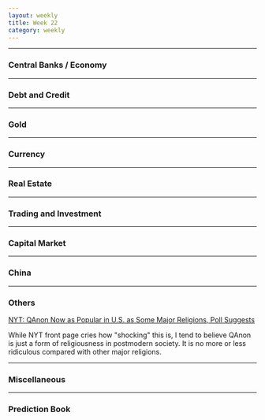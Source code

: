 ```yaml
---
layout: weekly
title: Week 22
category: weekly
---
```


---
### Central Banks / Economy

---
### Debt and Credit

---
### Gold

---
### Currency

---
### Real Estate

---
### Trading and Investment

---
### Capital Market

---
### China

---
### Others

[NYT: QAnon Now as Popular in U.S. as Some Major Religions, Poll Suggests](
https://www.nytimes.com/2021/05/27/us/politics/qanon-republicans-trump.html)

While NYT front page cries how "shocking" this is, I tend to believe QAnon is just a
form of religiousness in postmodern society. It is no more or less ridiculous
compared with other major religions.

---
### Miscellaneous

---
### Prediction Book
